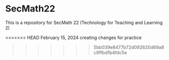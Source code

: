 # SecMath22

This is a repository for SecMath 22 (Technology for Teaching and Learning 2)

<<<<<<< HEAD
February 15, 2024
creating changes for practice
>>>>>>> 5bb039e8477b72d092620d69a8c9ffbd1b4fdc5e
